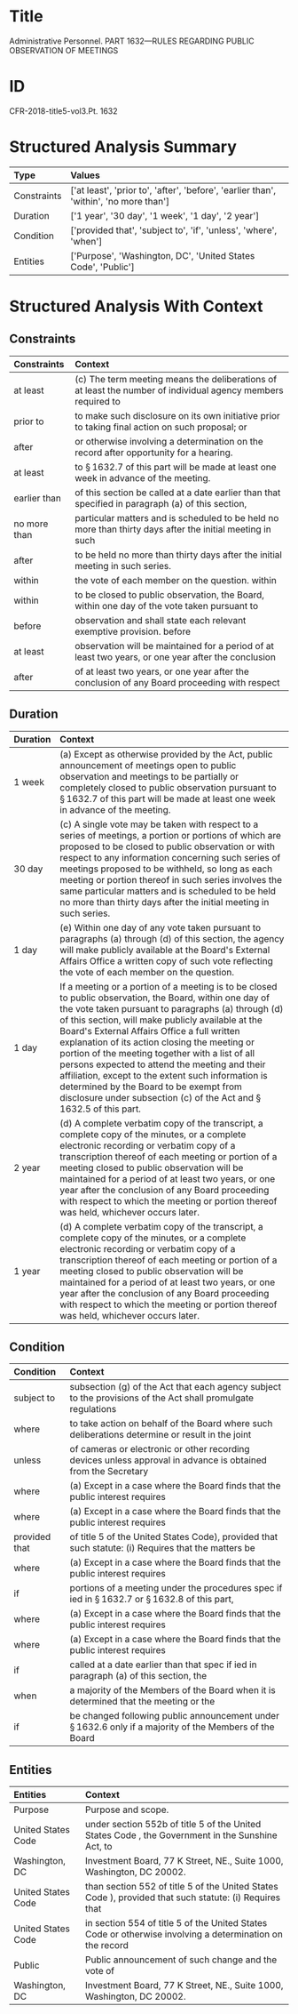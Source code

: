 # Title

 Administrative Personnel. PART 1632—RULES REGARDING PUBLIC OBSERVATION OF MEETINGS


# ID

 CFR-2018-title5-vol3.Pt. 1632


# Structured Analysis Summary

| Type        | Values                                                                                |
|:------------|:--------------------------------------------------------------------------------------|
| Constraints | ['at least', 'prior to', 'after', 'before', 'earlier than', 'within', 'no more than'] |
| Duration    | ['1 year', '30 day', '1 week', '1 day', '2 year']                                     |
| Condition   | ['provided that', 'subject to', 'if', 'unless', 'where', 'when']                      |
| Entities    | ['Purpose', 'Washington, DC', 'United States Code', 'Public']                         |


# Structured Analysis With Context

 


## Constraints

| Constraints   | Context                                                                                                       |
|:--------------|:--------------------------------------------------------------------------------------------------------------|
| at least      | (c) The term meeting means the deliberations of  at least the number of individual agency members required to |
| prior to      | to make such disclosure on its own initiative prior to  taking final action on such proposal; or              |
| after         | or otherwise involving a determination on the record after  opportunity for a hearing.                        |
| at least      | to &#167;&#8201;1632.7 of this part will be made at least  one week in advance of the meeting.                |
| earlier than  | of this section be called at a date earlier than that specified in paragraph (a) of this section,             |
| no more than  | particular matters and is scheduled to be held no more than thirty days after the initial meeting in such     |
| after         | to be held no more than thirty days after  the initial meeting in such series.                                |
| within        | the vote of each member on the question. within                                                               |
| within        | to be closed to public observation, the Board, within one day of the vote taken pursuant to                   |
| before        | observation and shall state each relevant exemptive provision. before                                         |
| at least      | observation will be maintained for a period of at least two years, or one year after the conclusion           |
| after         | of at least two years, or one year after the conclusion of any Board proceeding with respect                  |


## Duration

| Duration   | Context                                                                                                                                                                                                                                                                                                                                                                                                                                                                                                                                                                                                    |
|:-----------|:-----------------------------------------------------------------------------------------------------------------------------------------------------------------------------------------------------------------------------------------------------------------------------------------------------------------------------------------------------------------------------------------------------------------------------------------------------------------------------------------------------------------------------------------------------------------------------------------------------------|
| 1 week     | (a) Except as otherwise provided by the Act, public announcement of meetings open to public observation and meetings to be partially or completely closed to public observation pursuant to &#167;&#8201;1632.7 of this part will be made at least one week in advance of the meeting.                                                                                                                                                                                                                                                                                                                     |
| 30 day     | (c) A single vote may be taken with respect to a series of meetings, a portion or portions of which are proposed to be closed to public observation or with respect to any information concerning such series of meetings proposed to be withheld, so long as each meeting or portion thereof in such series involves the same particular matters and is scheduled to be held no more than thirty days after the initial meeting in such series.                                                                                                                                                           |
| 1 day      | (e) Within one day of any vote taken pursuant to paragraphs (a) through (d) of this section, the agency will make publicly available at the Board's External Affairs Office a written copy of such vote reflecting the vote of each member on the question.                                                                                                                                                                                                                                                                                                                                                |
| 1 day      | If a meeting or a portion of a meeting is to be closed to public observation, the Board, within one day of the vote taken pursuant to paragraphs (a) through (d) of this section, will make publicly available at the Board's External Affairs Office a full written explanation of its action closing the meeting or portion of the meeting together with a list of all persons expected to attend the meeting and their affiliation, except to the extent such information is determined by the Board to be exempt from disclosure under subsection (c) of the Act and &#167;&#8201;1632.5 of this part. |
| 2 year     | (d) A complete verbatim copy of the transcript, a complete copy of the minutes, or a complete electronic recording or verbatim copy of a transcription thereof of each meeting or portion of a meeting closed to public observation will be maintained for a period of at least two years, or one year after the conclusion of any Board proceeding with respect to which the meeting or portion thereof was held, whichever occurs later.                                                                                                                                                                 |
| 1 year     | (d) A complete verbatim copy of the transcript, a complete copy of the minutes, or a complete electronic recording or verbatim copy of a transcription thereof of each meeting or portion of a meeting closed to public observation will be maintained for a period of at least two years, or one year after the conclusion of any Board proceeding with respect to which the meeting or portion thereof was held, whichever occurs later.                                                                                                                                                                 |


## Condition

| Condition     | Context                                                                                                            |
|:--------------|:-------------------------------------------------------------------------------------------------------------------|
| subject to    | subsection (g) of the Act that each agency subject to the provisions of the Act shall promulgate regulations       |
| where         | to take action on behalf of the Board where such deliberations determine or result in the joint                    |
| unless        | of cameras or electronic or other recording devices unless approval in advance is obtained from the Secretary      |
| where         | (a) Except in a case  where the Board finds that the public interest requires                                      |
| where         | (a) Except in a case  where the Board finds that the public interest requires                                      |
| provided that | of title 5 of the United States Code), provided that such statute: (i) Requires that the matters be                |
| where         | (a) Except in a case  where the Board finds that the public interest requires                                      |
| if            | portions of a meeting under the procedures spec if ied in &#167;&#8201;1632.7 or &#167;&#8201;1632.8 of this part, |
| where         | (a) Except in a case  where the Board finds that the public interest requires                                      |
| where         | (a) Except in a case  where the Board finds that the public interest requires                                      |
| if            | called at a date earlier than that spec if ied in paragraph (a) of this section, the                               |
| when          | a majority of the Members of the Board when it is determined that the meeting or the                               |
| if            | be changed following public announcement under &#167;&#8201;1632.6 only if a majority of the Members of the Board  |


## Entities

| Entities           | Context                                                                                                  |
|:-------------------|:---------------------------------------------------------------------------------------------------------|
| Purpose            | Purpose  and scope.                                                                                      |
| United States Code | under section 552b of title 5 of the United States Code , the Government in the Sunshine Act, to         |
| Washington, DC     | Investment Board, 77 K Street, NE., Suite 1000, Washington, DC  20002.                                   |
| United States Code | than section 552 of title 5 of the United States Code ), provided that such statute: (i) Requires that   |
| United States Code | in section 554 of title 5 of the United States Code or otherwise involving a determination on the record |
| Public             | Public announcement of such change and the vote of                                                       |
| Washington, DC     | Investment Board, 77 K Street, NE., Suite 1000, Washington, DC  20002.                                   |


